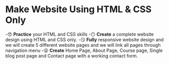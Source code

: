 # Make Website Using HTML & CSS Only

-😙 **Practice** your HTML and CSS skills
-😶 **Create** a complete website design using HTML and CSS only.
-😏 **Fully** responsive website design and we will create 5 different website pages and we will link all pages through navigation menu
-😜 **Create** Home Page, About Page, Course page, Single blog post page and Contact page with a working contact form.
